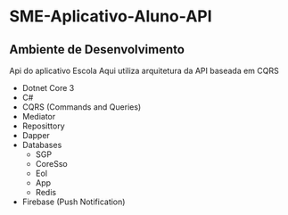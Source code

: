# SME-Aplicativo-Aluno-API

## Ambiente de Desenvolvimento

Api do aplicativo Escola Aqui utiliza arquitetura da API baseada em CQRS

- Dotnet Core 3
- C#
- CQRS (Commands and Queries)
- Mediator
- Reposittory
- Dapper
- Databases
	- SGP
	- CoreSso
	- Eol
	- App
	- Redis
- Firebase (Push Notification)
